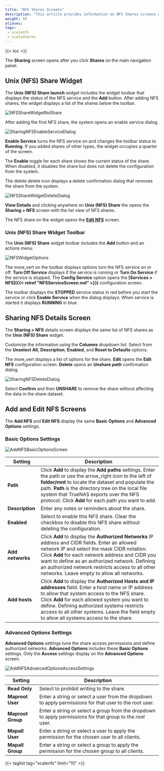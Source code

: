 ```yaml
---
title: "NFS Shares Screens"
description: "This article provides information on NFS Shares screens and settings."
weight: 50
aliases: 
tags:
 - scalenfs
 - scaleshares
---
```


{{< toc >}}

The **Sharing** screen opens after you click **Shares** on the main navigation panel.  

## Unix (NFS) Share Widget
The **Unix (NFS) Share <span class="material-icons">launch</span>** widget includes the widget toolbar that displays the status of the NFS service and the **Add** button. 
After adding NFS shares, the widget displays a list of the shares below the toolbar.

![NFSShareWidgetNoShare](/images/SCALE/22.02/NFSShareWidgetNoShare.png "Unix (NFS) Share Widget")

After adding the first NFS share, the system opens an enable service dialog. 

![SharingNFSEnableServiceDialog](/images/SCALE/22.02/SharingNFSEnableServiceDialog.png "Unix (NFS) Share Widget")

**Enable Service** turns the NFS service on and changes the toolbar status to **Running**. 
If you added shares of other types, the widget occupies a quarter of the screen. 

The **Enable** toggle for each share shows the current status of the share. When disabled, it disables the share but does not delete the configuration from the system.

The <span class="material-icons">delete</span> delete icon displays a delete confirmation dialog that removes the share from the system.

![NFSShareWidgetDeleteDialog](/images/SCALE/22.02/NFSShareWidgetDeleteDialog.png "Unix (NFS) Share Delete")

**View Details** and clicking anywhere on **Unix (NFS) Share** the opens the **Sharing > NFS** screen with the list view of NFS shares. 

The NFS share on the widget opens the **[Edit NFS](#add-and-edit-nfs-screens)** screen.

### Unix (NFS) Share Widget Toolbar
The **Unix (NFS) Share** widget toolbar includes the **Add** button and an actions menu.

![NFSWidgetOptions](/images/SCALE/22.02/NFSWidgetOptions.png "Unix (NFS) Share Widget Options")

The <span class="material-icons">more_vert</span> on the toolbar displays options turn the NFS service on or off. **Turn Off Service** displays if the service is running or **Turn On Service** if the service is stopped. The **Config Service** option opens the **[Services > NFS]({{< relref "NFSServiceScreen.md" >}})** configuration screen. 

The toolbar displays the **STOPPED** service status in red before you start the service or click **Enable Service** when the dialog displays. When service is started it displays **RUNNING** in blue.

## Sharing NFS Details Screen
The **Sharing > NFS** details screen displays the same list of NFS shares as the **Unix (NFS) Share** widget.

Customize the information using the **Columns** dropdown list. Select from the  **Unselect All,** **Description**, **Enabled**, and **Reset to Defaults** options. 

The <span class="material-icons">more_vert</span> displays a list of options for the share. 
**Edit** opens the **Edit NFS** configuration screen.
**Delete** opens an **Unshare *path*** confirmation dialog.

![SharingNFSDeleteDialog](/images/SCALE/22.02/SharingNFSDeleteDialog.png "Sharing NFS Delete")

Select **Confirm** and then **UNSHARE** to remove the share without affecting the data in the share dataset.

## Add and Edit NFS Screens
The **Add NFS** and **Edit NFS** display the same **Basic Options** and **Advanced Options** settings.

### Basic Options Settings

![AddNFSBasicOptionsScreen](/images/SCALE/22.02/AddNFSBasicOptionsScreen.png "Add NFS Basic Options")

| Setting | Description |
|---------|-------------|
| **Path** | Click **Add** to display the **Add paths** settings. Enter the path or use the <span class="material-icons">arrow_right</span> icon to the left of **<span class="material-icons">folder</span>/mnt** to locate the dataset and populate the path. **Path** is the directory tree on the local file system that TrueNAS exports over the NFS protocol. Click **Add** for each path you want to add. |
| **Description** | Enter any notes or reminders about the share.   |
| **Enabled** | Select to enable this NFS share. Clear the checkbox to disable this NFS share without deleting the configuration. |
| **Add networks** | Click **Add** to display the **Authorized Networks** IP address and CIDR fields. Enter an allowed network IP and select the mask CIDR notation. Click **Add** for each network address and CIDR you want to define as an authorized network. Defining an authorized network restricts access to all other networks. Leave empty to allow all networks. |
| **Add hosts** | Click **Add** to display the **Authorized Hosts and IP addresses** field. Enter a host name or IP address to allow that system access to the NFS share. Click **Add** for each allowed system you want to define. Defining authorized systems restricts access to all other systems. Leave the field empty to allow all systems access to the share. |

### Advanced Options Settings 
**Advanced Options** settings tune the share access permissions and define authorized networks.
**Advanced Options** includes these **Basic Options** settings. Only the **Access** settings display on the **Advanced Options** screen.

![AddNFSAdvancedOptionsAccessSettings](/images/SCALE/22.02/AddNFSAdvancedOptionsAccessSettings.png "Add NSF Advanced Options Access Settings")

| Setting | Description |
|---------|-------------|
| **Read Only** | Select to prohibit writing to the share. |
| **Maproot User** | Enter a string or select a user from the dropdown to apply permissions for that user to the *root* user. |
| **Maproot Group** | Enter a string or select a group from the dropdown to apply permissions for that group to the *root* user. |
| **Mapall User** | Enter a string or select a user to apply the permission for the chosen user to all clients. |
| **Mapall Group** | Enter a string or select a group to apply the permission for the chosen group to all clients. |

{{< taglist tag="scalenfs" limit="10" >}}

